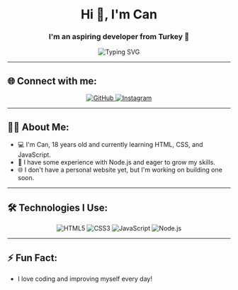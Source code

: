 <h1 align="center">Hi 👋, I'm Can</h1>
<h3 align="center">I'm an aspiring developer from Turkey 🚀</h3>

<p align="center">
  <img
    src="https://readme-typing-svg.herokuapp.com?font=Fira+Code&size=24&pause=1000&center=true&vCenter=true&width=435&lines=Learning+HTML%2C+CSS+%26+JavaScript;Exploring+Node.js;Building+my+skills"
    alt="Typing SVG"
  />
</p>

<hr />

## 🌐 Connect with me:
<p align="center">
  <a href="https://github.com/can729" target="_blank" rel="noopener noreferrer">
    <img
      src="https://img.shields.io/badge/GitHub-181717?style=for-the-badge&logo=github&logoColor=white"
      alt="GitHub"
    />
  </a>
  <a href="https://instagram.com/abdullahcann_baba" target="_blank" rel="noopener noreferrer">
    <img
      src="https://img.shields.io/badge/Instagram-E4405F?style=for-the-badge&logo=instagram&logoColor=white"
      alt="Instagram"
    />
  </a>
</p>

<hr />

## 👨‍💻 About Me:
- 💻 I'm Can, 18 years old and currently learning HTML, CSS, and JavaScript.
- 🚀 I have some experience with Node.js and eager to grow my skills.
- 🌐 I don't have a personal website yet, but I'm working on building one soon.

<hr />

## 🛠️ Technologies I Use:
<p align="center">
  <img
    src="https://img.shields.io/badge/HTML5-E34F26?style=for-the-badge&logo=html5&logoColor=white"
    alt="HTML5"
  />
  <img
    src="https://img.shields.io/badge/CSS3-1572B6?style=for-the-badge&logo=css3&logoColor=white"
    alt="CSS3"
  />
  <img
    src="https://img.shields.io/badge/JavaScript-F7DF1E?style=for-the-badge&logo=javascript&logoColor=black"
    alt="JavaScript"
  />
  <img
    src="https://img.shields.io/badge/Node.js-339933?style=for-the-badge&logo=nodedotjs&logoColor=white"
    alt="Node.js"
  />
</p>

<hr />

## ⚡ Fun Fact:
- I love coding and improving myself every day!
